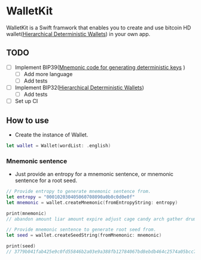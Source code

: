 # WalletKit
WalletKit is a Swift framwork that enables you to create and use bitcoin HD wallet([Hierarchical Deterministic Wallets](https://github.com/bitcoin/bips/blob/master/bip-0032.mediawiki)) in your own app.

## TODO
- [ ] Implement BIP39([Mnemonic code for generating deterministic keys](https://github.com/bitcoin/bips/blob/master/bip-0039.mediawiki) )
  - [ ] Add more language
  - [ ] Add tests
- [ ] Implement BIP32([Hierarchical Deterministic Wallets](https://github.com/bitcoin/bips/blob/master/bip-0032.mediawiki))
  - [ ] Add tests
- [ ] Set up CI

## How to use

- Create the instance of Wallet.
```swift
let wallet = Wallet(wordList: .english)
```

### Mnemonic sentence
- Just provide an entropy for a mnemonic sentence, or mnemonic sentence for a root seed.

```swift
// Provide entropy to generate mnemonic sentence from.        
let entropy = "000102030405060708090a0b0c0d0e0f"
let mnemonic = wallet.createMnemonic(fromEntropyString: entropy)

print(mnemonic)
// abandon amount liar amount expire adjust cage candy arch gather drum buyer

// Provide mnemonic sentence to generate root seed from.
let seed = wallet.createSeedString(fromMnemonic: mnemonic)

print(seed)
// 3779b041fab425e9c0fd55846b2a03e9a388fb12784067bd8ebdb464c2574a05bcc7a8eb54d7b2a2c8420ff60f630722ea5132d28605dbc996c8ca7d7a8311c0
```
